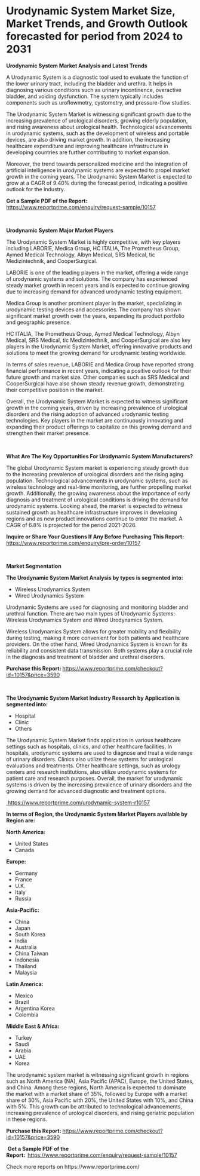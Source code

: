 <p><h1>Urodynamic System Market Size, Market Trends, and Growth Outlook forecasted for period from 2024 to 2031</h1></p><p><strong>Urodynamic System Market Analysis and Latest Trends</strong></p>
<p><p>A Urodynamic System is a diagnostic tool used to evaluate the function of the lower urinary tract, including the bladder and urethra. It helps in diagnosing various conditions such as urinary incontinence, overactive bladder, and voiding dysfunction. The system typically includes components such as uroflowmetry, cystometry, and pressure-flow studies.</p><p>The Urodynamic System Market is witnessing significant growth due to the increasing prevalence of urological disorders, growing elderly population, and rising awareness about urological health. Technological advancements in urodynamic systems, such as the development of wireless and portable devices, are also driving market growth. In addition, the increasing healthcare expenditure and improving healthcare infrastructure in developing countries are further contributing to market expansion.</p><p>Moreover, the trend towards personalized medicine and the integration of artificial intelligence in urodynamic systems are expected to propel market growth in the coming years. The Urodynamic System Market is expected to grow at a CAGR of 9.40% during the forecast period, indicating a positive outlook for the industry.</p></p>
<p><strong>Get a Sample PDF of the Report:&nbsp;</strong> <a href="https://www.reportprime.com/enquiry/request-sample/10157">https://www.reportprime.com/enquiry/request-sample/10157</a></p>
<p>&nbsp;</p>
<p><strong>Urodynamic System Major Market Players</strong></p>
<p><p>The Urodynamic System Market is highly competitive, with key players including LABORIE, Medica Group, HC ITALIA, The Prometheus Group, Aymed Medical Technology, Albyn Medical, SRS Medical, tic Medizintechnik, and CooperSurgical.</p><p>LABORIE is one of the leading players in the market, offering a wide range of urodynamic systems and solutions. The company has experienced steady market growth in recent years and is expected to continue growing due to increasing demand for advanced urodynamic testing equipment.</p><p>Medica Group is another prominent player in the market, specializing in urodynamic testing devices and accessories. The company has shown significant market growth over the years, expanding its product portfolio and geographic presence.</p><p>HC ITALIA, The Prometheus Group, Aymed Medical Technology, Albyn Medical, SRS Medical, tic Medizintechnik, and CooperSurgical are also key players in the Urodynamic System Market, offering innovative products and solutions to meet the growing demand for urodynamic testing worldwide.</p><p>In terms of sales revenue, LABORIE and Medica Group have reported strong financial performance in recent years, indicating a positive outlook for their future growth and market size. Other companies such as SRS Medical and CooperSurgical have also shown steady revenue growth, demonstrating their competitive position in the market.</p><p>Overall, the Urodynamic System Market is expected to witness significant growth in the coming years, driven by increasing prevalence of urological disorders and the rising adoption of advanced urodynamic testing technologies. Key players in the market are continuously innovating and expanding their product offerings to capitalize on this growing demand and strengthen their market presence.</p></p>
<p>&nbsp;</p>
<p><strong>What Are The Key Opportunities For Urodynamic System Manufacturers?</strong></p>
<p><p>The global Urodynamic System market is experiencing steady growth due to the increasing prevalence of urological disorders and the rising aging population. Technological advancements in urodynamic systems, such as wireless technology and real-time monitoring, are further propelling market growth. Additionally, the growing awareness about the importance of early diagnosis and treatment of urological conditions is driving the demand for urodynamic systems. Looking ahead, the market is expected to witness sustained growth as healthcare infrastructure improves in developing regions and as new product innovations continue to enter the market. A CAGR of 6.8% is projected for the period 2021-2026.</p></p>
<p><strong>Inquire or Share Your Questions If Any Before Purchasing This Report:</strong> <a href="https://www.reportprime.com/enquiry/pre-order/10157">https://www.reportprime.com/enquiry/pre-order/10157</a></p>
<p>&nbsp;</p>
<p><strong>Market Segmentation</strong></p>
<p><strong>The Urodynamic System Market Analysis by types is segmented into:</strong></p>
<p><ul><li>Wireless Urodynamics System</li><li>Wired Urodynamics System</li></ul></p>
<p><p>Urodynamic Systems are used for diagnosing and monitoring bladder and urethral function. There are two main types of Urodynamic Systems: Wireless Urodynamics System and Wired Urodynamics System. </p><p>Wireless Urodynamics System allows for greater mobility and flexibility during testing, making it more convenient for both patients and healthcare providers. On the other hand, Wired Urodynamics System is known for its reliability and consistent data transmission. Both systems play a crucial role in the diagnosis and treatment of bladder and urethral disorders.</p></p>
<p><strong>Purchase this Report:&nbsp;</strong><a href="https://www.reportprime.com/checkout?id=10157&price=3590">https://www.reportprime.com/checkout?id=10157&price=3590</a></p>
<p>&nbsp;</p>
<p><strong>The Urodynamic System Market Industry Research by Application is segmented into:</strong></p>
<p><ul><li>Hospital</li><li>Clinic</li><li>Others</li></ul></p>
<p><p>The Urodynamic System Market finds application in various healthcare settings such as hospitals, clinics, and other healthcare facilities. In hospitals, urodynamic systems are used to diagnose and treat a wide range of urinary disorders. Clinics also utilize these systems for urological evaluations and treatments. Other healthcare settings, such as urology centers and research institutions, also utilize urodynamic systems for patient care and research purposes. Overall, the market for urodynamic systems is driven by the increasing prevalence of urinary disorders and the growing demand for advanced diagnostic and treatment options.</p></p>
<p><a href="https://www.reportprime.com/urodynamic-system-r10157">&nbsp;https://www.reportprime.com/urodynamic-system-r10157</a></p>
<p><strong>In terms of Region, the Urodynamic System Market Players available by Region are:</strong></p>
<p>
    <p> <strong> North America: </strong>
        <ul>
            <li>United States</li>
            <li>Canada</li>
        </ul>
        </p> 
    <p> <strong> Europe: </strong>
        <ul>
            <li>Germany</li>
            <li>France</li>
            <li>U.K.</li>
            <li>Italy</li>
            <li>Russia</li>
        </ul>
        </p> 
    <p> <strong> Asia-Pacific: </strong>
        <ul>
            <li>China</li>
            <li>Japan</li>
            <li>South Korea</li>
            <li>India</li>
            <li>Australia</li>
            <li>China Taiwan</li>
            <li>Indonesia</li>
            <li>Thailand</li>
            <li>Malaysia</li>
        </ul>
        </p> 
    <p> <strong> Latin America: </strong>
        <ul>
            <li>Mexico</li>
            <li>Brazil</li>
            <li>Argentina Korea</li>
            <li>Colombia</li>
        </ul>
        </p> 
    <p> <strong> Middle East & Africa: </strong>
        <ul>
            <li>Turkey</li>
            <li>Saudi</li>
            <li>Arabia</li>
            <li>UAE</li>
            <li>Korea</li>
        </ul>
    </p>
    </p>
<p><p>The urodynamic system market is witnessing significant growth in regions such as North America (NA), Asia Pacific (APAC), Europe, the United States, and China. Among these regions, North America is expected to dominate the market with a market share of 35%, followed by Europe with a market share of 30%, Asia Pacific with 20%, the United States with 10%, and China with 5%. This growth can be attributed to technological advancements, increasing prevalence of urological disorders, and rising geriatric population in these regions.</p></p>
<p><strong>Purchase this Report: </strong><a href="https://www.reportprime.com/checkout?id=10157&price=3590">https://www.reportprime.com/checkout?id=10157&price=3590</a></p>
<p>&nbsp;<strong>Get a Sample PDF of the Report:&nbsp;&nbsp;</strong><a href="https://www.reportprime.com/enquiry/request-sample/10157">https://www.reportprime.com/enquiry/request-sample/10157</a></p>
<p><strong></strong></p>
<p>Check more reports on https://www.reportprime.com/</p>